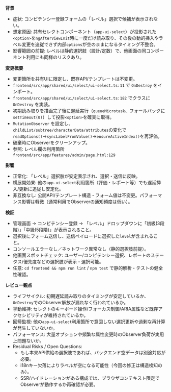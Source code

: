 **背景**
- 症状: コンピテンシー登録フォームの「レベル」選択で候補が表示されない。
- 想定原因: 共有セレクトコンポーネント（`app-ui-select`）が投影された`<option>`を`ngAfterViewInit`時に一度だけ読み取り、その後の動的挿入やラベル変更を追従できず内部`options`が空のままになるタイミング不整合。
- 影響範囲の前提: レベルは静的選択肢（設計/定数）で、他画面の同コンポーネント利用にも同様のリスクあり。

**変更概要**
- 変更箇所を共有UIに限定し、既存API/テンプレートは不変更。
- `frontend/src/app/shared/ui/select/ui-select.ts:11` で `OnDestroy` をインポート。
- `frontend/src/app/shared/ui/select/ui-select.ts:182` でクラスに `OnDestroy` を実装。
- 初期読み取りを描画完了後に遅延実行（`queueMicrotask`、フォールバックに`setTimeout(0)`）して投影`<option>`を確実に取得。
- `MutationObserver` を設定し、`childList/subtree/characterData/attributes`の変化で`readOptions()`→`syncLabelFromValue()`→`ensureActiveIndex()`を再評価。
- 破棄時にObserverをクリーンアップ。
- 参照: レベル欄の利用箇所 `frontend/src/app/features/admin/page.html:129`

**影響**
- 正常化: 「レベル」選択肢が安定表示され、選択・送信に反映。
- 横展開効果: 他の`app-ui-select`利用箇所（評価・レポート等）でも遅延挿入/更新に追従し安定化。
- 非互換なし: 公開API/テンプレート構造・フォーム値は不変更。パフォーマンス影響は軽微（通常利用でObserverの通知頻度は低い）。

**検証**
- 管理画面 → コンピテンシー登録 → 「レベル」ドロップダウンに「初級(3段階)」「中級(5段階)」が表示されること。
- 選択後にフォーム送信し、送信ペイロードに選択した`level`が含まれること。
- コンソールエラーなし／ネットワーク異常なし（静的選択肢前提）。
- 他画面スポットチェック: ユーザー/コンピテンシー選択、レポートのステータス/優先度などの選択肢が表示・選択可能。
- 任意: `cd frontend && npm run lint` / `npm test` で静的解析・テストの健全性確認。

**レビュー観点**
- ライフサイクル: 初期遅延読み取りのタイミングが安定しているか、`OnDestroy`でのObserver解放が漏れなく行われているか。
- 挙動維持: セレクトのキーボード操作/フォーカス制御/ARIA属性など既存アクセシビリティが維持されているか。
- 回帰監視: 他の`app-ui-select`利用箇所で意図しない選択更新や過剰な再計算が発生していないか。
- パフォーマンス: 大量オプションや頻繁な属性変更時のObserver負荷が実用上問題ないか。
- Residual Risks / Open Questions:
  - もし本来API供給の選択肢であれば、バックエンド空データは別途対応が必要。
  - i18nキー欠落によりラベルが空になる可能性（今回の修正は構造検知のみ）。
  - SSR/ハイドレーションがある構成では、ブラウザコンテキスト限定でObserverが動作するか再確認が必要。